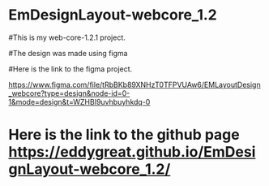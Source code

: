 # EmDesignLayout-webcore_1.2

#This is my web-core-1.2.1 project.

#The design was made using figma

#Here is the link to the figma project. 

https://www.figma.com/file/tRbBKb89XNHzT0TFPVUAw6/EMLayoutDesign_webcore?type=design&node-id=0-1&mode=design&t=WZHBI9uvhbuyhkdq-0

# Here is the link to the github page https://eddygreat.github.io/EmDesignLayout-webcore_1.2/
